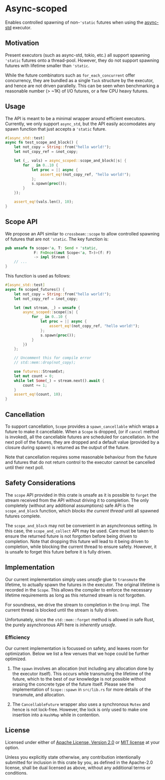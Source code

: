 # Async-scoped

Enables controlled spawning of non-`'static` futures when
using the [async-std](//github.com/async-rs/async-std) executor.

## Motivation

Present executors (such as async-std, tokio, etc.) all
support spawning `'static` futures onto a thread-pool.
However, they do not support spawning futures with lifetime
smaller than `'static`.

While the future combinators such as `for_each_concurrent`
offer concurrency, they are bundled as a single `Task`
structure by the executor, and hence are not driven
parallelly. This can be seen when benchmarking a reasonable
number (> ~1K) of I/O futures, or a few CPU heavy futures.

## Usage

The API is meant to be a minimal wrapper around efficient
executors. Currently, we only support `async_std`, but the
API easily accomodates any spawn function that just accepts
a `'static` future.

``` rust
#[async_std::test]
async fn test_scope_and_block() {
    let not_copy = String::from("hello world!");
    let not_copy_ref = &not_copy;

    let (_, vals) = async_scoped::scope_and_block(|s| {
        for _ in 0..10 {
            let proc = || async {
                assert_eq!(not_copy_ref, "hello world!");
            };
            s.spawn(proc());
        }
    });

    assert_eq!(vals.len(), 10);
}
```

## Scope API

We propose an API similar to `crossbeam::scope` to allow
controlled spawning of futures that are not `'static`. The
key function is:

``` rust
pub unsafe fn scope<'a, T: Send + 'static,
             F: FnOnce(&mut Scope<'a, T>)>(f: F)
             -> impl Stream {
    // ...
}
```

This function is used as follows:

``` rust
#[async_std::test]
async fn scoped_futures() {
    let not_copy = String::from("hello world!");
    let not_copy_ref = &not_copy;

    let (mut stream, _) = unsafe {
        async_scoped::scope(|s| {
            for _ in 0..10 {
                let proc = || async {
                    assert_eq!(not_copy_ref, "hello world!");
                };
                s.spawn(proc());
            }
        })
    };

    // Uncomment this for compile error
    // std::mem::drop(not_copy);

    use futures::StreamExt;
    let mut count = 0;
    while let Some(_) = stream.next().await {
        count += 1;
    }
    assert_eq!(count, 10);
}
```

## Cancellation

To support cancellation, `Scope` provides a
`spawn_cancellable` which wraps a future to make it
cancellable. When a `Scope` is dropped, (or if `cancel`
method is invoked), all the cancellable futures are
scheduled for cancellation. In the next poll of the
futures, they are dropped and a default value (provided
by a closure during spawn) is returned as the output of
the future.

Note that cancellation requires some reasonable
behaviour from the future and futures that do not return
control to the executor cannot be cancelled until their
next poll.

## Safety Considerations

The `scope` API provided in this crate is
unsafe as it is possible to `forget` the stream received
from the API without driving it to completion. The only
completely (without any additional assumptions) safe API
is the `scope_and_block` function,
which _blocks the current thread_ until all spawned
futures complete.

The `scope_and_block` may not be
convenient in an asynchronous setting. In this case, the
`scope_and_collect` API may be
used. Care must be taken to ensure the returned future
is not forgotten before being driven to completion. Note
that dropping this future will lead to it being driven
to completion, while blocking the current thread to
ensure safety. However, it is unsafe to forget this
future before it is fully driven.

## Implementation

Our current implementation simply uses _unsafe_ glue to
`transmute` the lifetime, to actually spawn the futures
in the executor. The original lifetime is recorded in
the `Scope`. This allows the compiler to enforce the
necessary lifetime requirements as long as this returned
stream is not forgotten.

For soundness, we drive the stream to completion in the
`Drop` impl. The current thread is blocked until the stream
is fully driven.

Unfortunately, since the `std::mem::forget` method is
allowed in safe Rust, the purely asynchronous API here is
_inherently unsafe_.

### Efficiency

Our current implementation is focussed on safety, and leaves
room for optimization. Below we list a few venues that we
hope could be further optimized.

1. The `spawn` involves an allocation (not including any
   allocation done by the executor itself). This occurs while
   transmuting the lifetime of the future, which to the best of
   our knowledge is not possible without erasing the concrete
   type of the future itself. Please see the implementation of
   `Scope::spawn` in `src/lib.rs` for more details of the
   transmute, and allocation.

1. The `CancellableFuture` wrapper also uses a synchronous
   `Mutex` and hence is not lock-free. However, the lock is
   only used to make one insertion into a `HashMap` while in
   contention.

## License

Licensed under either of [Apache License, Version
2.0](//www.apache.org/licenses/LICENSE-2.0) or [MIT
license](//opensource.org/licenses/MIT) at your option.

Unless you explicitly state otherwise, any contribution
intentionally submitted for inclusion in this crate by you,
as defined in the Apache-2.0 license, shall be dual licensed
as above, without any additional terms or conditions.
